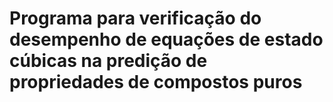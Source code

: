 # Programa para verificação do desempenho de equações de estado cúbicas na predição de propriedades de compostos puros